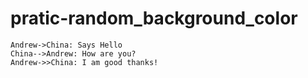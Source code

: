# pratic-random_background_color
``` seq
Andrew->China: Says Hello 
China-->Andrew: How are you? 
Andrew->>China: I am good thanks!
```
